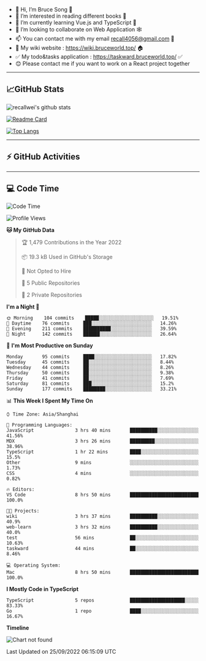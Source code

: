 - 👋 Hi, I’m Bruce Song 🦁️
- 👀 I’m interested in reading different books 📖
- 🌱 I’m currently learning Vue.js and TypeScript 🚀
- 💞️ I’m looking to collaborate on Web Application 🕸️
- 📫 You can contact me with my email recall4056@gmail.com 📮
- 📖 My wiki website : https://wiki.bruceworld.top/ 🏠
- ✅ My todo&tasks application : https://taskward.bruceworld.top/ ✅
- 😊 Please contact me if you want to work on a React project together
---

## 📈GitHub Stats

![recallwei's github stats](https://github-readme-stats.vercel.app/api?username=recallwei&show_icons=true&theme=dracula&count_private=true&include_all_commits)

<!---
repository 卡片
--->

[![Readme Card](https://github-readme-stats.vercel.app/api/pin/?username=recallwei&repo=recallwei&theme=dracula)](https://github.com/recallwei/daily)

<!---
repository 常用语言 layout=compact（紧凑布局）
--->

[![Top Langs](https://github-readme-stats.vercel.app/api/top-langs/?username=recallwei&layout=compact&theme=dracula)](https://github.com/recallwei/daily)

---

## ⚡️ GitHub Activities

<!--START_SECTION:activity-->

<!--END_SECTION:activity-->

---

## 💻 Code Time

<!--START_SECTION:waka-->
![Code Time](http://img.shields.io/badge/Code%20Time-2%2C186%20hrs%2054%20mins-blue)

![Profile Views](http://img.shields.io/badge/Profile%20Views-3-blue)

**🐱 My GitHub Data** 

> 🏆 1,479 Contributions in the Year 2022
 > 
> 📦 19.3 kB Used in GitHub's Storage 
 > 
> 🚫 Not Opted to Hire
 > 
> 📜 5 Public Repositories 
 > 
> 🔑 2 Private Repositories  
 > 
**I'm a Night 🦉** 

```text
🌞 Morning    104 commits    █████░░░░░░░░░░░░░░░░░░░░   19.51% 
🌆 Daytime    76 commits     ███░░░░░░░░░░░░░░░░░░░░░░   14.26% 
🌃 Evening    211 commits    ██████████░░░░░░░░░░░░░░░   39.59% 
🌙 Night      142 commits    ██████░░░░░░░░░░░░░░░░░░░   26.64%

```
📅 **I'm Most Productive on Sunday** 

```text
Monday       95 commits     ████░░░░░░░░░░░░░░░░░░░░░   17.82% 
Tuesday      45 commits     ██░░░░░░░░░░░░░░░░░░░░░░░   8.44% 
Wednesday    44 commits     ██░░░░░░░░░░░░░░░░░░░░░░░   8.26% 
Thursday     50 commits     ██░░░░░░░░░░░░░░░░░░░░░░░   9.38% 
Friday       41 commits     ██░░░░░░░░░░░░░░░░░░░░░░░   7.69% 
Saturday     81 commits     ███░░░░░░░░░░░░░░░░░░░░░░   15.2% 
Sunday       177 commits    ████████░░░░░░░░░░░░░░░░░   33.21%

```


📊 **This Week I Spent My Time On** 

```text
⌚︎ Time Zone: Asia/Shanghai

💬 Programming Languages: 
JavaScript               3 hrs 40 mins       ██████████░░░░░░░░░░░░░░░   41.56% 
MDX                      3 hrs 26 mins       █████████░░░░░░░░░░░░░░░░   38.96% 
TypeScript               1 hr 22 mins        ████░░░░░░░░░░░░░░░░░░░░░   15.5% 
Other                    9 mins              ░░░░░░░░░░░░░░░░░░░░░░░░░   1.73% 
CSS                      4 mins              ░░░░░░░░░░░░░░░░░░░░░░░░░   0.82%

🔥 Editors: 
VS Code                  8 hrs 50 mins       █████████████████████████   100.0%

🐱‍💻 Projects: 
wiki                     3 hrs 37 mins       ██████████░░░░░░░░░░░░░░░   40.9% 
web-learn                3 hrs 32 mins       ██████████░░░░░░░░░░░░░░░   40.0% 
test                     56 mins             ██░░░░░░░░░░░░░░░░░░░░░░░   10.63% 
taskward                 44 mins             ██░░░░░░░░░░░░░░░░░░░░░░░   8.46%

💻 Operating System: 
Mac                      8 hrs 50 mins       █████████████████████████   100.0%

```

**I Mostly Code in TypeScript** 

```text
TypeScript               5 repos             ████████████████████░░░░░   83.33% 
Go                       1 repo              ████░░░░░░░░░░░░░░░░░░░░░   16.67%

```


**Timeline**

![Chart not found](https://raw.githubusercontent.com/recallwei/recallwei/main/charts/bar_graph.png) 


 Last Updated on 25/09/2022 06:15:09 UTC
<!--END_SECTION:waka-->
<!---
recallwei/recallwei is a ✨ special ✨ repository because its `README.md` (this file) appears on your GitHub profile.
You can click the Preview link to take a look at your changes.
--->
